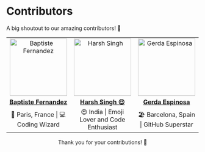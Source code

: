 # Contributors

A big shoutout to our amazing contributors! 🎉

<!-- Contributor Table -->
<table>
    <tr>
        <td align="center">
            <a href="https://github.com/fernandezbaptiste">
                <img src="https://github.com/fernandezbaptiste.png" width="150" height="150" alt="Baptiste Fernandez">
            </a>
        </td>
        <td align="center">
            <a href="https://github.com/harshsinghcs">
                <img src="https://github.com/harshsinghcs.png" width="150" height="150" alt="Harsh Singh">
            </a>
        </td>
        <td align="center">
            <a href="https://github.com/gerdaespinosa">
                <img src="https://github.com/gerdaespinosa.png" width="150" height="150" alt="Gerda Espinosa">
            </a>
        </td>
    </tr>
    <tr>
        <td align="center">
            <a href="https://github.com/fernandezbaptiste"><strong>Baptiste Fernandez</strong></a>
        </td>
        <td align="center">
            <a href="https://github.com/harshsinghcs"><strong>Harsh Singh 😍</strong></a>
        </td>
        <td align="center">
            <a href="https://github.com/gerdaespinosa"><strong>Gerda Espinosa</strong></a>
        </td>
    </tr>
    <tr>
        <td align="center">
            🚀 Paris, France | 💻 Coding Wizard
        </td>
        <td align="center">
            😍 India | Emoji Lover and Code Enthusiast
        </td>
        <td align="center">
            🏖️ Barcelona, Spain | GitHub Superstar
        </td>
    </tr>
   
</table>
<!-- End of Contributor Table -->

<!-- Thank You Message -->
<div align="center">
    Thank you for your contributions! 🙌
</div>

